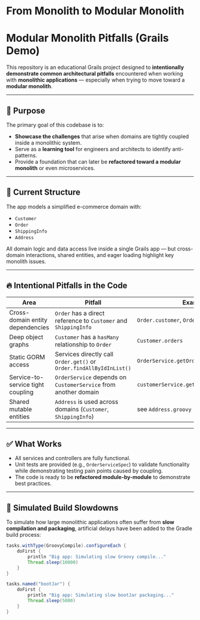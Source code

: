 # From Monolith to Modular Monolith 
# Modular Monolith Pitfalls (Grails Demo)

This repository is an educational Grails project designed to **intentionally demonstrate common architectural pitfalls** encountered when working with **monolithic applications** — especially when trying to move toward a **modular monolith**.

---

## 🎯 Purpose

The primary goal of this codebase is to:

- **Showcase the challenges** that arise when domains are tightly coupled inside a monolithic system.
- Serve as a **learning tool** for engineers and architects to identify anti-patterns.
- Provide a foundation that can later be **refactored toward a modular monolith** or even microservices.

---

## 🧱 Current Structure

The app models a simplified e-commerce domain with:

- `Customer`
- `Order`
- `ShippingInfo`
- `Address`

All domain logic and data access live inside a single Grails app — but cross-domain interactions, shared entities, and eager loading highlight key monolith issues.

---

## 🔥 Intentional Pitfalls in the Code

| Area | Pitfall | Example |
|------|---------|---------|
| Cross-domain entity dependencies | `Order` has a direct reference to `Customer` and `ShippingInfo` | `Order.customer`, `Order.shippingInfo` |
| Deep object graphs | `Customer` has a `hasMany` relationship to `Order` | `Customer.orders` |
| Static GORM access | Services directly call `Order.get()` or `Order.findAllByIdInList()` | `OrderService.getOrderDetails()` |
| Service-to-service tight coupling | `OrderService` depends on `CustomerService` from another domain | `customerService.getCustomersByIds(...)` |
| Shared mutable entities | `Address` is used across domains (`Customer`, `ShippingInfo`) | see `Address.groovy` |

---

## ✅ What Works

- All services and controllers are fully functional.
- Unit tests are provided (e.g., `OrderServiceSpec`) to validate functionality while demonstrating testing pain points caused by coupling.
- The code is ready to be **refactored module-by-module** to demonstrate best practices.

---

## 🐢 Simulated Build Slowdowns

To simulate how large monolithic applications often suffer from **slow compilation and packaging**, artificial delays have been added to the Gradle build process:

```groovy
tasks.withType(GroovyCompile).configureEach {
    doFirst {
        println "Big app: Simulating slow Groovy compile..."
        Thread.sleep(10000)
    }
}

tasks.named("bootJar") {
    doFirst {
        println "Big app: Simulating slow bootJar packaging..."
        Thread.sleep(5000)
    }
}
```